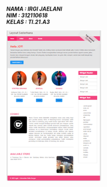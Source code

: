 ***NAMA : IRGI JAELANI*** <br/>
***NIM : 312110618*** <br/>
***KELAS : TI.21.A3*** <br/>

<img src="img.png" alt="Gambar" style="max-width:250px;">

